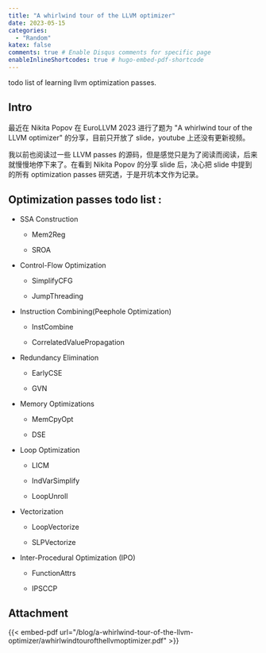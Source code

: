 ```yaml
---
title: "A whirlwind tour of the LLVM optimizer"
date: 2023-05-15
categories:
  - "Random"
katex: false
comments: true # Enable Disqus comments for specific page
enableInlineShortcodes: true # hugo-embed-pdf-shortcode
---
```


todo list of learning llvm optimization passes.

<!--more-->

## Intro

最近在 Nikita Popov 在 EuroLLVM 2023 进行了题为 "A whirlwind tour of the LLVM optimizer" 的分享，目前只开放了 slide，youtube 上还没有更新视频。

我以前也阅读过一些 LLVM passes 的源码，但是感觉只是为了阅读而阅读，后来就慢慢地停下来了。在看到 Nikita Popov 的分享 slide 后，决心把 slide 中提到的所有 optimization passes 研究透，于是开坑本文作为记录。

## Optimization passes todo list :

- SSA Construction

  - Mem2Reg

  - SROA

- Control-Flow Optimization

  - SimplifyCFG

  - JumpThreading

- Instruction Combining(Peephole Optimization)

  - InstCombine

  - CorrelatedValuePropagation

- Redundancy Elimination

  - EarlyCSE

  - GVN

- Memory Optimizations

  - MemCpyOpt

  - DSE

- Loop Optimization

  - LICM

  - IndVarSimplify

  - LoopUnroll

- Vectorization

  - LoopVectorize

  - SLPVectorize

- Inter-Procedural Optimization (IPO)

  - FunctionAttrs

  - IPSCCP

## Attachment

{{< embed-pdf url="/blog/a-whirlwind-tour-of-the-llvm-optimizer/awhirlwindtourofthellvmoptimizer.pdf" >}}
